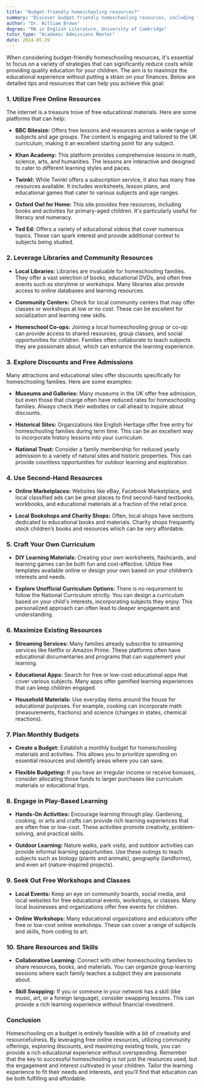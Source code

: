```yaml
---
title: "Budget-friendly homeschooling resources?"
summary: "Discover budget-friendly homeschooling resources, including free online materials and tips to enhance education without financial strain."
author: "Dr. William Brown"
degree: "MA in English Literature, University of Cambridge"
tutor_type: "Academic Admissions Mentor"
date: 2024-05-29
---
```


When considering budget-friendly homeschooling resources, it's essential to focus on a variety of strategies that can significantly reduce costs while providing quality education for your children. The aim is to maximize the educational experience without putting a strain on your finances. Below are detailed tips and resources that can help you achieve this goal:

### 1. **Utilize Free Online Resources**

The internet is a treasure trove of free educational materials. Here are some platforms that can help:

- **BBC Bitesize:** Offers free lessons and resources across a wide range of subjects and age groups. The content is engaging and tailored to the UK curriculum, making it an excellent starting point for any subject.

- **Khan Academy:** This platform provides comprehensive lessons in math, science, arts, and humanities. The lessons are interactive and designed to cater to different learning styles and paces.

- **Twinkl:** While Twinkl offers a subscription service, it also has many free resources available. It includes worksheets, lesson plans, and educational games that cater to various subjects and age ranges.

- **Oxford Owl for Home:** This site provides free resources, including books and activities for primary-aged children. It's particularly useful for literacy and numeracy.

- **Ted Ed:** Offers a variety of educational videos that cover numerous topics. These can spark interest and provide additional context to subjects being studied.

### 2. **Leverage Libraries and Community Resources**

- **Local Libraries:** Libraries are invaluable for homeschooling families. They offer a vast selection of books, educational DVDs, and often free events such as storytime or workshops. Many libraries also provide access to online databases and learning resources.

- **Community Centers:** Check for local community centers that may offer classes or workshops at low or no cost. These can be excellent for socialization and learning new skills.

- **Homeschool Co-ops:** Joining a local homeschooling group or co-op can provide access to shared resources, group classes, and social opportunities for children. Families often collaborate to teach subjects they are passionate about, which can enhance the learning experience.

### 3. **Explore Discounts and Free Admissions**

Many attractions and educational sites offer discounts specifically for homeschooling families. Here are some examples:

- **Museums and Galleries:** Many museums in the UK offer free admission, but even those that charge often have reduced rates for homeschooling families. Always check their websites or call ahead to inquire about discounts.

- **Historical Sites:** Organizations like English Heritage offer free entry for homeschooling families during term time. This can be an excellent way to incorporate history lessons into your curriculum.

- **National Trust:** Consider a family membership for reduced yearly admission to a variety of natural sites and historic properties. This can provide countless opportunities for outdoor learning and exploration.

### 4. **Use Second-Hand Resources**

- **Online Marketplaces:** Websites like eBay, Facebook Marketplace, and local classified ads can be great places to find second-hand textbooks, workbooks, and educational materials at a fraction of the retail price.

- **Local Bookshops and Charity Shops:** Often, local shops have sections dedicated to educational books and materials. Charity shops frequently stock children’s books and resources which can be very affordable.

### 5. **Craft Your Own Curriculum**

- **DIY Learning Materials:** Creating your own worksheets, flashcards, and learning games can be both fun and cost-effective. Utilize free templates available online or design your own based on your children’s interests and needs.

- **Explore Unofficial Curriculum Options:** There is no requirement to follow the National Curriculum strictly. You can design a curriculum based on your child's interests, incorporating subjects they enjoy. This personalized approach can often lead to deeper engagement and understanding.

### 6. **Maximize Existing Resources**

- **Streaming Services:** Many families already subscribe to streaming services like Netflix or Amazon Prime. These platforms often have educational documentaries and programs that can supplement your learning.

- **Educational Apps:** Search for free or low-cost educational apps that cover various subjects. Many apps offer gamified learning experiences that can keep children engaged.

- **Household Materials:** Use everyday items around the house for educational purposes. For example, cooking can incorporate math (measurements, fractions) and science (changes in states, chemical reactions).

### 7. **Plan Monthly Budgets**

- **Create a Budget:** Establish a monthly budget for homeschooling materials and activities. This allows you to prioritize spending on essential resources and identify areas where you can save.

- **Flexible Budgeting:** If you have an irregular income or receive bonuses, consider allocating those funds to larger purchases like curriculum materials or educational trips.

### 8. **Engage in Play-Based Learning**

- **Hands-On Activities:** Encourage learning through play. Gardening, cooking, or arts and crafts can provide rich learning experiences that are often free or low-cost. These activities promote creativity, problem-solving, and practical skills.

- **Outdoor Learning:** Nature walks, park visits, and outdoor activities can provide informal learning opportunities. Use these outings to teach subjects such as biology (plants and animals), geography (landforms), and even art (nature-inspired projects).

### 9. **Seek Out Free Workshops and Classes**

- **Local Events:** Keep an eye on community boards, social media, and local websites for free educational events, workshops, or classes. Many local businesses and organizations offer free events for children.

- **Online Workshops:** Many educational organizations and educators offer free or low-cost online workshops. These can cover a range of subjects and skills, from coding to art.

### 10. **Share Resources and Skills**

- **Collaborative Learning:** Connect with other homeschooling families to share resources, books, and materials. You can organize group learning sessions where each family teaches a subject they are passionate about.

- **Skill Swapping:** If you or someone in your network has a skill (like music, art, or a foreign language), consider swapping lessons. This can provide a rich learning experience without financial investment.

### Conclusion

Homeschooling on a budget is entirely feasible with a bit of creativity and resourcefulness. By leveraging free online resources, utilizing community offerings, exploring discounts, and maximizing existing tools, you can provide a rich educational experience without overspending. Remember that the key to successful homeschooling is not just the resources used, but the engagement and interest cultivated in your children. Tailor the learning experience to fit their needs and interests, and you'll find that education can be both fulfilling and affordable.
    